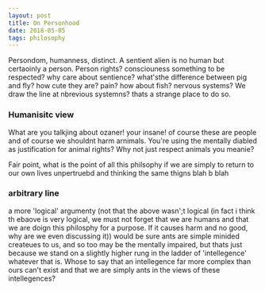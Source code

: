 ```yaml
---
layout: post
title: On Personhood
date: 2018-05-05
tags: philosophy
---
```

Persondom, humanness, distinct. A sentient alien is no human but certaoinly a person. Person rights? consciouness something to be respected? why care about sentience? what'sthe difference between pig and fly? how cute they are? pain? how about fish? nervous systems? We draw the line at nbrevious systemns? thats a strange place to do so.

### Humanisitc view
What are you talkjing about ozaner! your insane! of course these are people and of course we shouldnt harm arnimals. You're using the mentally diabled as justification for animal rights? Why not just respect animals you meanie?

Fair point, what is the point of all this philsophy if we are simply to return to our own lives unpertruebd and thinking the same thigns blah b blah

### arbitrary line
a more 'logical' argumenty (not that the above wasn';t logical (in fact i think th ebaove is very logical, we must not forget that we are humans and that we are doign this philosphy for a purpose. If it causes harm and no good, why are we even discussing it)) would be sure ants are simple minided createues to us, and so too may be the mentally impaired, but thats just because we stand on a slightly higher rung in the ladder of 'intellegence' whatever that is. Whose to say that an intellegence far more complex than ours can't exist and that we are simply ants in the views of these intellegences?
